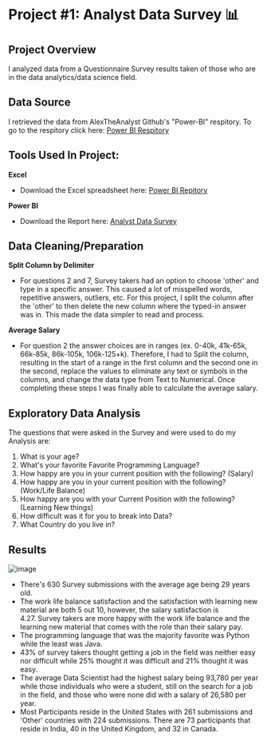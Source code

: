 # Project #1: Analyst Data Survey 📊

## Project Overview
I analyzed data from a Questionnaire Survey results taken of those who are in the data analytics/data science field. 

## Data Source
I retrieved the data from AlexTheAnalyst Github's "Power-BI" respitory. To go to the respitory click here: [Power BI Respitory](https://github.com/AlexTheAnalyst/Power-BI)


## Tools Used In Project:
**Excel** 
  - Download the Excel spreadsheet here: [Power BI Repitory](https://github.com/AlexTheAnalyst/Power-BI)

**Power BI**
  - Download the Report here: [Analyst Data Survey](https://github.com/gigimontes/PowerBI-Projects/blob/main/Data%20Survey%20Project.pbix)  

## Data Cleaning/Preparation

**Split Column by Delimiter** 
 - For questions 2 and 7, Survey takers had an option to choose 'other' and type in a specific answer. This caused a lot of misspelled words, repetitive answers, outliers, etc. For this project, I split the column after the 'other' to then delete the new column where the typed-in answer was in. This made the data simpler to read and process.

**Average Salary**
  - For question 2 the answer choices are in ranges (ex. 0-40k, 41k-65k, 66k-85k, 86k-105k, 106k-125+k). Therefore, I had to Split the column, resulting in the start of a range in the first column and the second one in the second, replace the values to eliminate any text or symbols in the columns, and change the data type from Text to Numerical. Once completing these steps I was finally able to calculate the average salary.

## Exploratory Data Analysis
The questions that were asked in the Survey and were used to do my Analysis are:

  1. What is your age?
  2. What's your favorite Favorite Programming Language?
  3. How happy are you in your current position with the following? (Salary)
  4. How happy are you in your current position with the following? (Work/Life Balance)
  5. How happy are you with your Current Position with the following? (Learning New things)
  6. How difficult was it for you to break into Data?
  7. What Country do you live in? 

## Results

![image](https://github.com/gigimontes/PowerBI-Projects/assets/143570053/17d09171-9a9a-4448-94d7-d056e70c49cd)

  - There's 630 Survey submissions with the average age being 29 years old.
  - The work life balance satisfaction and the satisfaction with learning 
    new material are both 5 out 10, however, the salary satisfaction is     
    4.27. Survey takers are more happy with the work life balance and the 
    learning new material that comes with the role than their salary pay.
  - The programming language that was the majority favorite was Python     
    while the least was Java.
  - 43% of survey takers thought getting a job in the field was neither 
    easy nor difficult while 25% thought it was difficult and 21% thought 
    it was easy.
  - The average Data Scientist had the highest salary being 93,780 per year 
    while those individuals who were a student, still on the search for a 
    job in the field, and those who were none did with a salary of 26,580 
    per year.
  - Most Participants reside in the United States with 261 submissions and 'Other' countries with 224 submissions. There are 73 participants that reside in India, 
    40 in the United Kingdom, and 32 in Canada.



